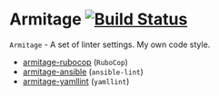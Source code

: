 # Armitage [![Build Status](https://travis-ci.org/0exp/armitage.svg?branch=master)](https://travis-ci.org/0exp/armitage)

`Armitage` - A set of linter settings. My own code style.

- [armitage-rubocop](https://github.com/0exp/armitage/tree/master/armitage-rubocop) (`RuboCop`)
- [armitage-ansible](https://github.com/0exp/armitage/tree/master/armitage-ansible) (`ansible-lint`)
- [armitage-yamllint](https://github.com/0exp/armitage/tree/master/armitage-yamllint) (`yamllint`)

